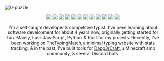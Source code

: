![0-puzzle](https://user-images.githubusercontent.com/46948579/110724520-2c861780-81d3-11eb-8794-75c09540fa68.png)

<p align="center">
  <img src="https://img.shields.io/badge/Java-ED8B00?style=flat-square&logo=java&logoColor=white" />
  <img src="https://img.shields.io/badge/JavaScript-F7DF1E?style=flat-square&logo=javascript&logoColor=black" />
  <img src="https://img.shields.io/badge/Mongo-4EA94B?style=flat-square&logo=mongodb&logoColor=white" />
  <img src="https://img.shields.io/badge/Node-43853D?style=flat-square&logo=node.js&logoColor=white" />
  <img src="https://img.shields.io/badge/C%2B%2B-00599C?style=flat-square&logo=c%2B%2B&logoColor=white" />
  <img src="https://img.shields.io/badge/TypeScript-007ACC?style=flat-square&logo=typescript&logoColor=white" />
  <img src="https://img.shields.io/badge/Python-3776AB?style=flat-square&logo=python&logoColor=white" />
  <img src="https://img.shields.io/badge/Vue-35495E?style=flat-square&logo=vue.js&logoColor=4FC08D" />
  <img src="https://img.shields.io/badge/React-20232A?style=flat-square&logo=react&logoColor=61DAFB" />
  <img src="https://img.shields.io/badge/MySQL-00000F?style=flat-square&logo=mysql&logoColor=white" />
  <img src="https://img.shields.io/badge/Rust-000000?style=flat-square&logo=rust&logoColor=white" />
  <img src="https://img.shields.io/badge/Express-000000?style=flat-square&logo=express&logoColor=white" />
</p>

<p align="center">
  I'm a self-taught developer & competitive typist. I've been learning about software development for about 4 years now, originally getting started for fun. Mainly, I use JavaScript, Python, & Rust for my projects. Recently, I've been working on <a href="https://thetypingmatch.com">TheTypingMatch</a>, a minimal typing website with stats tracking, & in the past, I've built tools for <a href="http://dapp3rcraft.com">Dapp3rCraft</a>, a Minecraft smp community, & several Discord bots.
</p>

